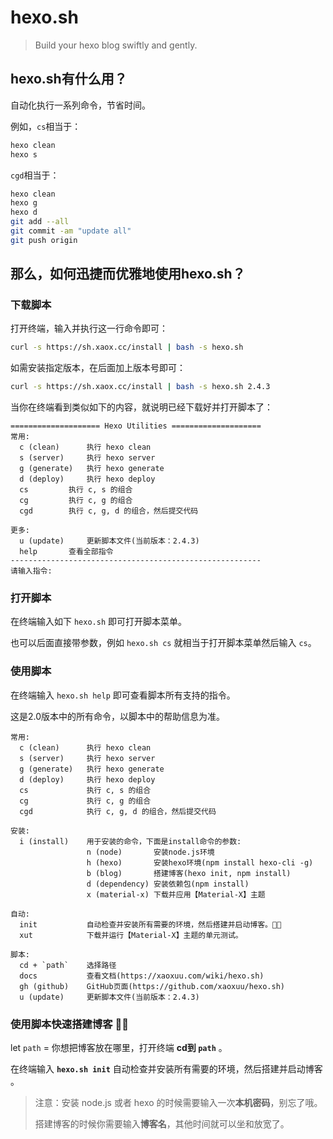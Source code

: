 # hexo.sh

> Build your hexo blog swiftly and gently.

## hexo.sh有什么用？

自动化执行一系列命令，节省时间。

例如，`cs`相当于：
```bash
hexo clean
hexo s
```

`cgd`相当于：
```bash
hexo clean
hexo g
hexo d
git add --all
git commit -am "update all"
git push origin
```



## 那么，如何迅捷而优雅地使用hexo.sh？

### 下载脚本

打开终端，输入并执行这一行命令即可：

```bash
curl -s https://sh.xaox.cc/install | bash -s hexo.sh
```

如需安装指定版本，在后面加上版本号即可：

```bash
curl -s https://sh.xaox.cc/install | bash -s hexo.sh 2.4.3
```

当你在终端看到类似如下的内容，就说明已经下载好并打开脚本了：

```
==================== Hexo Utilities ====================
常用:
  c (clean) 	 执行 hexo clean
  s (server) 	 执行 hexo server
  g (generate) 	 执行 hexo generate
  d (deploy) 	 执行 hexo deploy
  cs  		 执行 c, s 的组合
  cg  		 执行 c, g 的组合
  cgd  		 执行 c, g, d 的组合，然后提交代码

更多:
  u (update) 	 更新脚本文件(当前版本：2.4.3)
  help 		 查看全部指令
--------------------------------------------------------
请输入指令:
```



### 打开脚本

在终端输入如下 `hexo.sh` 即可打开脚本菜单。

也可以后面直接带参数，例如 `hexo.sh cs` 就相当于打开脚本菜单然后输入 `cs`。



### 使用脚本

在终端输入 `hexo.sh help` 即可查看脚本所有支持的指令。

这是2.0版本中的所有命令，以脚本中的帮助信息为准。

```
常用:
  c (clean) 	 执行 hexo clean
  s (server) 	 执行 hexo server
  g (generate) 	 执行 hexo generate
  d (deploy) 	 执行 hexo deploy
  cs  		     执行 c, s 的组合
  cg  		     执行 c, g 的组合
  cgd  	    	 执行 c, g, d 的组合，然后提交代码

安装:
  i (install) 	 用于安装的命令，下面是install命令的参数:
  		         n (node)       安装node.js环境
  		         h (hexo)       安装hexo环境(npm install hexo-cli -g)
  		         b (blog)       搭建博客(hexo init, npm install)
  		         d (dependency) 安装依赖包(npm install)
  		         x (material-x) 下载并应用【Material-X】主题

自动:
  init 		     自动检查并安装所有需要的环境，然后搭建并启动博客。👍🏼
  xut 		     下载并运行【Material-X】主题的单元测试。

脚本:
  cd + `path` 	 选择路径
  docs  	     查看文档(https://xaoxuu.com/wiki/hexo.sh)
  gh (github) 	 GitHub页面(https://github.com/xaoxuu/hexo.sh)
  u (update) 	 更新脚本文件(当前版本：2.4.3)
```



### 使用脚本快速搭建博客 👍🏼

let `path` = 你想把博客放在哪里，打开终端 **cd到 `path`** 。

在终端输入 **`hexo.sh init`** 自动检查并安装所有需要的环境，然后搭建并启动博客 。

> 注意：安装 node.js 或者 hexo 的时候需要输入一次**本机密码**，别忘了哦。
>
> 搭建博客的时候你需要输入**博客名**，其他时间就可以坐和放宽了。

